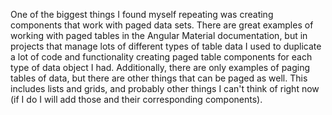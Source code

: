 One of the biggest things I found myself repeating was creating components that
work with paged data sets. There are great examples of working with paged
tables in the Angular Material documentation, but in projects that manage lots
of different types of table data I used to duplicate a lot of code and
functionality creating paged table components for each type of data object I
had. Additionally, there are only examples of paging tables of data, but there
are other things that can be paged as well. This includes lists and grids, and
probably other things I can't think of right now (if I do I will add those and
their corresponding components).


